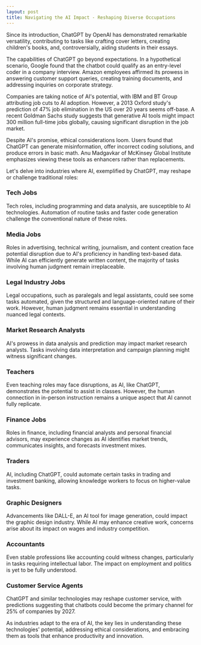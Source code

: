 ```yaml
---
layout: post
title: Navigating the AI Impact - Reshaping Diverse Occupations
---
```


Since its introduction, ChatGPT by OpenAI has demonstrated remarkable versatility, contributing to tasks like crafting cover letters, creating children's books, and, controversially, aiding students in their essays.

The capabilities of ChatGPT go beyond expectations. In a hypothetical scenario, Google found that the chatbot could qualify as an entry-level coder in a company interview. Amazon employees affirmed its prowess in answering customer support queries, creating training documents, and addressing inquiries on corporate strategy.

Companies are taking notice of AI's potential, with IBM and BT Group attributing job cuts to AI adoption. However, a 2013 Oxford study's prediction of 47% job elimination in the US over 20 years seems off-base. A recent Goldman Sachs study suggests that generative AI tools might impact 300 million full-time jobs globally, causing significant disruption in the job market.

Despite AI's promise, ethical considerations loom. Users found that ChatGPT can generate misinformation, offer incorrect coding solutions, and produce errors in basic math. Anu Madgavkar of McKinsey Global Institute emphasizes viewing these tools as enhancers rather than replacements.

Let's delve into industries where AI, exemplified by ChatGPT, may reshape or challenge traditional roles:

### Tech Jobs
Tech roles, including programming and data analysis, are susceptible to AI technologies. Automation of routine tasks and faster code generation challenge the conventional nature of these roles.

### Media Jobs
Roles in advertising, technical writing, journalism, and content creation face potential disruption due to AI's proficiency in handling text-based data. While AI can efficiently generate written content, the majority of tasks involving human judgment remain irreplaceable.

### Legal Industry Jobs
Legal occupations, such as paralegals and legal assistants, could see some tasks automated, given the structured and language-oriented nature of their work. However, human judgment remains essential in understanding nuanced legal contexts.

### Market Research Analysts
AI's prowess in data analysis and prediction may impact market research analysts. Tasks involving data interpretation and campaign planning might witness significant changes.

### Teachers
Even teaching roles may face disruptions, as AI, like ChatGPT, demonstrates the potential to assist in classes. However, the human connection in in-person instruction remains a unique aspect that AI cannot fully replicate.

### Finance Jobs
Roles in finance, including financial analysts and personal financial advisors, may experience changes as AI identifies market trends, communicates insights, and forecasts investment mixes.

### Traders
AI, including ChatGPT, could automate certain tasks in trading and investment banking, allowing knowledge workers to focus on higher-value tasks.

### Graphic Designers
Advancements like DALL-E, an AI tool for image generation, could impact the graphic design industry. While AI may enhance creative work, concerns arise about its impact on wages and industry competition.

### Accountants
Even stable professions like accounting could witness changes, particularly in tasks requiring intellectual labor. The impact on employment and politics is yet to be fully understood.

### Customer Service Agents
ChatGPT and similar technologies may reshape customer service, with predictions suggesting that chatbots could become the primary channel for 25% of companies by 2027.

As industries adapt to the era of AI, the key lies in understanding these technologies' potential, addressing ethical considerations, and embracing them as tools that enhance productivity and innovation.

